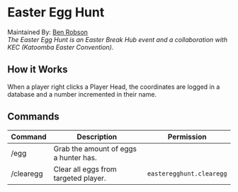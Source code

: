 # Easter Egg Hunt
Maintained By: [Ben Robson](https://github.com/benrobson) <br>
<i>The Easter Egg Hunt is an Easter Break Hub event and a collaboration with KEC (Katoomba Easter Convention).</i>

## How it Works
When a player right clicks a Player Head, the coordinates are logged in a database and a number incremented in their name.

## Commands
| Command       | Description                           | Permission               |
|---------------|---------------------------------------|--------------------------|
| /egg           | Grab the amount of eggs a hunter has. |                          |
| /clearegg      | Clear all eggs from targeted player.  | `easteregghunt.clearegg` |